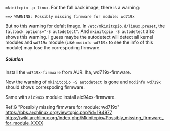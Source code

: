 `mkinitcpio -p linux`. For the fall back image, there is a warning:

```
==> WARNING: Possibly missing firmware for module: wd719x
```

But no this warning for defalt image. In `/etc/mkinitcpio.d/linux.preset`, the `fallback_options="-S autodetect"`.
And `mkinitcpio -S autodetect` also shows this warning. I guess maybe the autodetect will detect all kernel modules and
`wd719x` module (use `modinfo wd719x` to see the info of this module) may lose the correspoding firmware.

##### Solution
Install the `wd719x-firmware` from AUR: lha, wd719x-firmware.

Now the warning of `mkinitcpio -S autodetect` is gone and `modinfo wd719x` should shows correspoding firmware.

Same with `aic94xx` module: install aic94xx-firmware.

Ref:G "Possibly missing firmware for module: wd719x"
https://bbs.archlinux.org/viewtopic.php?id=194977
https://wiki.archlinux.org/index.php/Mkinitcpio#Possibly_missing_firmware_for_module_XXXX
